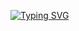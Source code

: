 [![Typing SVG](https://readme-typing-svg.demolab.com?font=Fira+Code&duration=600&pause=500&color=38F77FFF&vCenter=true&multiline=true&width=606&height=130&lines=import+torch;from+model+import+Model;Model.fit()_;[=======================================];Get+Off+Work%EF%BC%81)](https://git.io/typing-svg)

